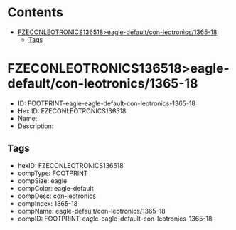 



Contents
========

* [FZECONLEOTRONICS136518>eagle-default/con-leotronics/1365-18](#fzeconleotronics136518eagle-defaultcon-leotronics1365-18)
	* [Tags](#tags)

# FZECONLEOTRONICS136518>eagle-default/con-leotronics/1365-18

- ID: FOOTPRINT-eagle-eagle-default-con-leotronics-1365-18
- Hex ID: FZECONLEOTRONICS136518
- Name: 
- Description: 

## Tags

- hexID: FZECONLEOTRONICS136518
- oompType: FOOTPRINT
- oompSize: eagle
- oompColor: eagle-default
- oompDesc: con-leotronics
- oompIndex: 1365-18
- oompName: eagle-default/con-leotronics/1365-18
- oompID: FOOTPRINT-eagle-eagle-default-con-leotronics-1365-18
